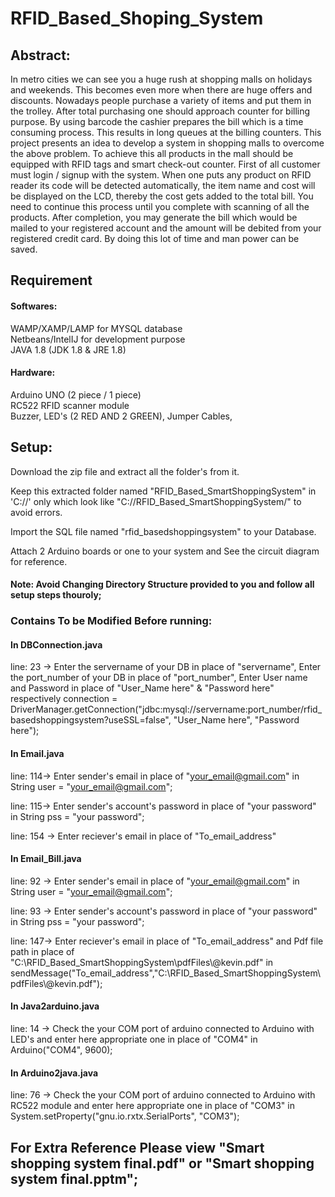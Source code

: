 # RFID_Based_Shoping_System

## Abstract:
In metro cities we can see you a huge rush at shopping malls on holidays and weekends. This becomes even more when there are huge offers and discounts. Nowadays people purchase a variety of items and put them in the trolley. After total purchasing one should approach counter for billing purpose. By using barcode the cashier prepares the bill which is a time consuming process. This results in long queues at the billing counters. This project presents an idea to develop a system in shopping malls to overcome the above problem. To achieve this all products in the mall should be equipped with RFID tags and smart check-out counter. First of all customer must login / signup with the system. When one puts any product on RFID reader its code will be detected automatically, the item name and cost will be displayed on the LCD, thereby the cost gets added to the total bill. You need to continue this process until you complete with scanning of all the products. After completion, you may generate the bill which would be mailed to your registered account and the amount will be debited from your registered credit card. By doing this lot of time and man power can be saved.

## Requirement
#### Softwares:
 WAMP/XAMP/LAMP for MYSQL database <br> Netbeans/IntelIJ for development purpose <br>
 JAVA 1.8 (JDK 1.8 & JRE 1.8)

#### Hardware:
 Arduino UNO (2 piece / 1 piece) <br>RC522 RFID scanner module <br>Buzzer, LED's (2 RED AND 2 GREEN), Jumper Cables, 

## Setup:
 Download the zip file and extract all the folder's from it.

 Keep this extracted folder named "RFID_Based_SmartShoppingSystem" in 'C://' only which     look like "C://RFID_Based_SmartShoppingSystem/" to avoid errors.

 Import the SQL file named "rfid_basedshoppingsystem" to your Database. 

 Attach 2 Arduino boards or one to your system and See the circuit diagram for reference.  

#### Note: Avoid Changing Directory Structure provided to you and follow all setup steps thouroly;  

###  Contains To be Modified Before running:
#### In DBConnection.java
line: 23 -> Enter the servername of your DB in place of "servername",
       Enter the port_number of your DB in place of "port_number",
       Enter User name and Password in place of "User_Name here" & "Password here" respectively
connection = DriverManager.getConnection("jdbc:mysql://servername:port_number/rfid_basedshoppingsystem?useSSL=false", "User_Name here", "Password here");
 
#### In Email.java
line: 114->  Enter sender's email in place of "your_email@gmail.com" in String user = "your_email@gmail.com";

line: 115-> Enter sender's account's password in place of "your password" in String pss = "your password";

line: 154 -> Enter reciever's email in place of "To_email_address"

#### In Email_Bill.java
line: 92 -> Enter sender's email in place of "your_email@gmail.com" in String user = "your_email@gmail.com";

line: 93 -> Enter sender's account's password in place of "your password" in String pss = "your password";

line: 147-> Enter reciever's email in place of "To_email_address" and Pdf file path in place of "C:\\RFID_Based_SmartShoppingSystem\\pdfFiles\\@kevin.pdf" in sendMessage("To_email_address","C:\\RFID_Based_SmartShoppingSystem\\pdfFiles\\@kevin.pdf");
 
#### In Java2arduino.java 
line: 14 -> Check the your COM port of arduino connected to Arduino with LED's and enter here appropriate one in place of "COM4" in Arduino("COM4", 9600);

#### In Arduino2java.java
line: 76 -> Check the your COM port of arduino connected to Arduino with RC522 module and enter here appropriate
    one in place of "COM3" in System.setProperty("gnu.io.rxtx.SerialPorts", "COM3");
    
For Extra Reference Please view "Smart shopping system final.pdf" or "Smart shopping system final.pptm";
-
